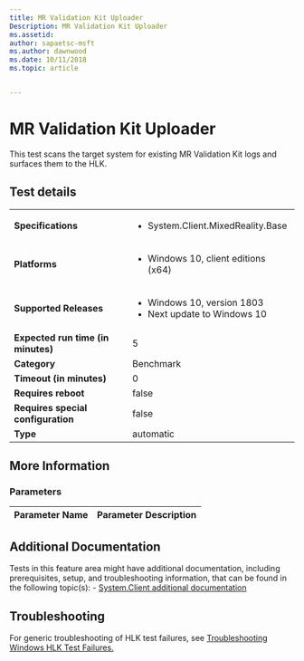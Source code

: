 ```yaml
---
title: MR Validation Kit Uploader
Description: MR Validation Kit Uploader
ms.assetid: 
author: sapaetsc-msft
ms.author: dawnwood
ms.date: 10/11/2018
ms.topic: article


---
```


# MR Validation Kit Uploader

This test scans the target system for existing MR Validation Kit logs and surfaces them to the HLK.

## Test details
|||
|---|---|
| **Specifications**  | <ul><li>System.Client.MixedReality.Base</li></ul> |  
| **Platforms**   | <ul><li>Windows 10, client editions (x64)</li></ul> |
| **Supported Releases** | <ul><li>Windows 10, version 1803</li><li>Next update to Windows 10</li></ul> |
|**Expected run time (in minutes)**| 5 |
|**Category**| Benchmark |
|**Timeout (in minutes)**| 0 |
|**Requires reboot**| false |
|**Requires special configuration**| false |
|**Type**| automatic |

## More Information
### Parameters
| Parameter Name | Parameter Description |
| --- | --- |


## Additional Documentation
Tests in this feature area might have additional documentation, including prerequisites, setup, and troubleshooting information, that can be found in the following topic(s): - [System.Client additional documentation](system-client-additional-documentation.md)



## Troubleshooting
For generic troubleshooting of HLK test failures, see [Troubleshooting Windows HLK Test Failures.](..\user\troubleshooting-windows-hlk-test-failures.md)